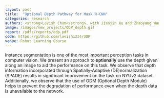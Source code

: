 ```yaml
---
layout: post
title:  "Optional Depth Pathway for Mask R-CNN"
categories: research
authors: <strong>Lovish Chum</strong>, with Jianjin Xu and Zhaoyang Wang
image: /images/new_projects/ODP_depth.gif
report: /pdfs/reports/odp.pdf
code: https://github.com/lovish1234/ODP
venue: Robot Learning Course
---
```


Instance segmentation is one of the most important perception tasks in computer vision. We present an approach to <strong>optionally</strong> use the depth given along an image to aid the performance on this task. We observe that depth information incorporated through Spatially-Adaptive (DE)normalization (SPADE) results in significant improvement on the task on NYUv2 dataset. Additionally, we observe that the use of ODM (Optional Depth Module) helps to prevent the degradation of performance even when the depth data is unavailable to the network.


<!-- You’ll find this post in your `_posts` directory. Go ahead and edit it and re-build the site to see your changes. You can rebuild the site in many different ways, but the most common way is to run `jekyll serve`, which launches a web server and auto-regenerates your site when a file is updated.

Jekyll requires blog post files to be named according to the following format:

`YEAR-MONTH-DAY-title.MARKUP`

Where `YEAR` is a four-digit number, `MONTH` and `DAY` are both two-digit numbers, and `MARKUP` is the file extension representing the format used in the file. After that, include the necessary front matter. Take a look at the source for this post to get an idea about how it works.

Jekyll also offers powerful support for code snippets:

{% highlight ruby %}
def print_hi(name)
  puts "Hi, #{name}"
end
print_hi('Tom')
#=> prints 'Hi, Tom' to STDOUT.
{% endhighlight %}

Check out the [Jekyll docs][jekyll-docs] for more info on how to get the most out of Jekyll. File all bugs/feature requests at [Jekyll’s GitHub repo][jekyll-gh]. If you have questions, you can ask them on [Jekyll Talk][jekyll-talk].

[jekyll-docs]: https://jekyllrb.com/docs/home
[jekyll-gh]:   https://github.com/jekyll/jekyll
[jekyll-talk]: https://talk.jekyllrb.com/ -->
